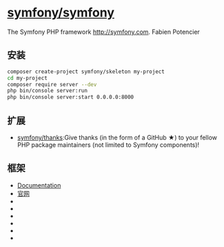 # [symfony/symfony](https://github.com/symfony/symfony)

The Symfony PHP framework http://symfony.com. Fabien Potencier

## 安装

```sh
composer create-project symfony/skeleton my-project
cd my-project
composer require server --dev
php bin/console server:run
php bin/console server:start 0.0.0.0:8000
```

## 扩展

* [symfony/thanks](https://github.com/symfony/thanks):Give thanks (in the form of a GitHub ★) to your fellow PHP package maintainers (not limited to Symfony components)!

## 框架

* [Documentation](https://symfony.com/doc/current/index.html)
* [官网](https://symfony.com/)
* [](https://github.com/symfony/symfony-standard)
* [](https://github.com/javiereguiluz/EasyAdminBundle)
* [](http://symfony.com/legacy/doc/jobeet/1_2/zh_CN/01?orm=Propel)
* [](http://www.newlifeclan.com/symfony/)
* [](https://github.com/symfony/symfony-docs)
* [](https://symfony.com/doc/current/setup.html)
